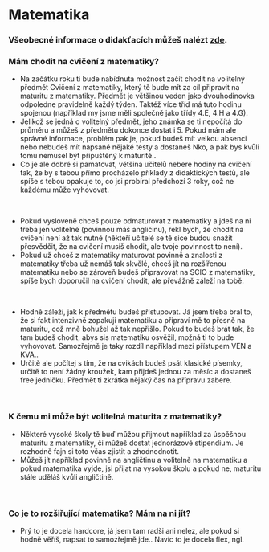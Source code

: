 # Matematika

### Všeobecné informace o didakťacích můžeš nalézt [zde](../FaQ/DIDAKTICKE.md).

### Mám chodit na cvičení z matematiky?
- Na začátku roku ti bude nabídnuta možnost začít chodit na volitelný předmět Cvičení z matematiky, který tě bude mít za cíl připravit na maturitu z matematiky. Předmět je většinou veden jako dvouhodinovka odpoledne pravidelně každý týden. Taktéž více tříd má tuto hodinu spojenou (například my jsme měli společně jako třídy 4.E, 4.H a 4.G).
- Jelikož se jedná o volitelný předmět, jeho známka se ti nepočítá do průměru a můžeš z předmětu dokonce dostat i 5. Pokud mám ale správné informace, problém pak je, pokud budeš mít velkou absenci nebo nebudeš mít napsané nějaké testy a dostaneš Nko, a pak bys kvůli tomu nemusel být připuštěný k maturitě..
- Co je ale dobré si pamatovat, většina učitelů nebere hodiny na cvičení tak, že by s tebou přímo procházelo příklady z didaktických testů, ale spíše s tebou opakuje to, co jsi probíral předchozí 3 roky, což ne každému může vyhovovat.

<br>

- Pokud vysloveně chceš pouze odmaturovat z matematiky a jdeš na ni třeba jen volitelně (povinnou máš angličinu), řekl bych, že chodit na cvičení není až tak nutné (někteří učitelé se tě sice budou snažit přesvědčit, že na cvičení musíš chodit, ale tvoje povinnost to není).
- Pokud už chceš z matematiky maturovat povinně a znalosti z matematiky třeba už nemáš tak skvělé, chceš jít na rozšířenou matematiku nebo se zároveň budeš připravovat na SCIO z matematiky, spíše bych doporučil na cvičení chodit, ale převážně záleží na tobě.

<br>

- Hodně záleží, jak k předmětu budeš přistupovat. Já jsem třeba bral to, že si fakt intenzivně zopakuji matematiku a připraví mě to přesně na maturitu, což mně bohužel až tak nepřišlo. Pokud to budeš brát tak, že tam budeš chodit, abys sis matematiku osvěžil, možná ti to bude vyhovovat. Samozřejmě je taky rozdíl například mezi přístupem VEN a KVA..
- Určitě ale počítej s tím, že na cvikách budeš psát klasické písemky, určitě to není žádný kroužek, kam přijdeš jednou za měsíc a dostaneš free jedničku. Předmět ti zkrátka nějaký čas na přípravu zabere.

<br>

### K čemu mi může být volitelná maturita z matematiky?
- Některé vysoké školy tě buď můžou přijmout například za úspěšnou maturitu z matematiky, či můžeš dostat jednorázové stipendium. Je rozhodně fajn si toto včas zjistit a zhodnodnotit.
- Můžeš jít například povinně na angličtinu a volitelně na matematiku a pokud matematika vyjde, jsi přijat na vysokou školu a pokud ne, maturitu stále uděláš kvůli angličtině.

<br>

### Co je to rozšiřující matematika? Mám na ni jít?
- Prý to je docela hardcore, já jsem tam radši ani nelez, ale pokud si hodně věříš, napsat to samozřejmě jde.. Navíc to je docela flex, ngl.